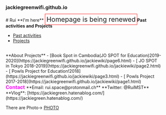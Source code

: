 ### jackiegreenwifi.github.io
<title>
Rui's Vlog
</title> 
# Rui
**I'm here**
	<span style="font-size:16pt; border: 1px red solid; padding: 4px;">Homepage is being renewed</span


**Past activities and Projects**
- [Past activities](page1.md)
- [Projects](https://jackiegreenwifi.github.io/jackiewiki/)

<br>
**About Projects**
   - [Book Spot in Cambodia(JO SPOT for Education)2019-2020](https://jackiegreenwifi.github.io/jackiewiki/page6.html)
   - [ JO SPOT in Tokyo 2018-2019](https://jackiegreenwifi.github.io/jackiewiki/page2.html)  
   - [ PowIs Project for Education!2018](https://jackiegreenwifi.github.io/jackiewiki/page3.html)    
   - [ PowIs Project 2017-2018](https://jackiegreenwifi.github.io/jackiewiki/page1.html)  
 
 <br>

 <font size="3" color="#ff00ff">
<b>Contact</b>
</font>
**Email: rui.space@protonmail.ch**  
**Twitter: @RuiMST**  
**Vlog**: [https://jackiegreen.hatenablog.com/](https://jackiegreen.hatenablog.com/)


There are Photo→
   [PHOTO](page5.md)






